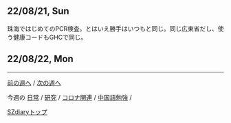 ## 22/08/21, Sun

珠海ではじめてのPCR検査。とはいえ勝手はいつもと同じ。同じ広東省だし、使う健康コードもGHCで同じ。


## 22/08/22, Mon


***

[前の週へ](2207-2.md) /
[次の週へ](2208-4.md)

今週の
[日常](../diary/2208-3.md) /
[研究](../research/2208-3.md) /
[コロナ関連](../covid19/2208-3.md) / 
[中国語勉強](../chinese/2208-3.md) / 

[SZdiaryトップ](../../README.md)
